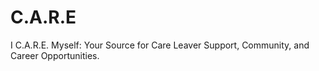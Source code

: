 # C.A.R.E
 I C.A.R.E. Myself: Your Source for Care Leaver Support, Community, and Career Opportunities. 
